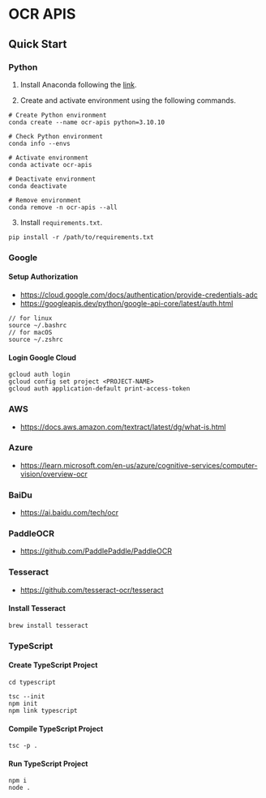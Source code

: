 # OCR APIS

## Quick Start

### Python

1. Install Anaconda following the [link](https://docs.anaconda.com/anaconda/install/index.html).

2. Create and activate environment using the following commands.
```
# Create Python environment
conda create --name ocr-apis python=3.10.10

# Check Python environment
conda info --envs

# Activate environment
conda activate ocr-apis

# Deactivate environment
conda deactivate

# Remove environment
conda remove -n ocr-apis --all
```

3. Install `requirements.txt`.
```
pip install -r /path/to/requirements.txt
```

### Google

#### Setup Authorization

* https://cloud.google.com/docs/authentication/provide-credentials-adc
* https://googleapis.dev/python/google-api-core/latest/auth.html

```
// for linux
source ~/.bashrc
// for macOS
source ~/.zshrc
```

#### Login Google Cloud

```
gcloud auth login
gcloud config set project <PROJECT-NAME>
gcloud auth application-default print-access-token
```

### AWS

* https://docs.aws.amazon.com/textract/latest/dg/what-is.html

### Azure

* https://learn.microsoft.com/en-us/azure/cognitive-services/computer-vision/overview-ocr

### BaiDu

* https://ai.baidu.com/tech/ocr

### PaddleOCR

* https://github.com/PaddlePaddle/PaddleOCR

### Tesseract

* https://github.com/tesseract-ocr/tesseract

#### Install Tesseract

```
brew install tesseract
```

### TypeScript

#### Create TypeScript Project

```
cd typescript

tsc --init
npm init
npm link typescript
```

#### Compile TypeScript Project
```
tsc -p .
```

#### Run TypeScript Project

```
npm i
node .
```
